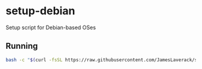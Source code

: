 # setup-debian
Setup script for Debian-based OSes

## Running

```bash
bash -c "$(curl -fsSL https://raw.githubusercontent.com/JamesLaverack/setup-debian/master/setup.sh)"
```
